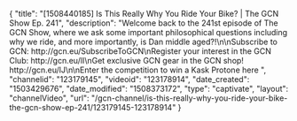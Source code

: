 {
    "title": "[1508440185] Is This Really Why You Ride Your Bike? | The GCN Show Ep. 241",
    "description": "Welcome back to the 241st episode of The GCN Show, where we ask some important philosophical questions including why we ride, and more importantly, is Dan middle aged?!\n\nSubscribe to GCN: http:\/\/gcn.eu\/SubscribeToGCN\nRegister your interest in the GCN Club: http:\/\/gcn.eu\/lI\nGet exclusive GCN gear in the GCN shop! http:\/\/gcn.eu\/lJ\n\nEnter the competition to win a Kask Protone here ",
    "channelid": "123179145",
    "videoid": "123178914",
    "date_created": "1503429676",
    "date_modified": "1508373172",
    "type": "captivate",
    "layout": "channelVideo",
    "url": "\/gcn-channel\/is-this-really-why-you-ride-your-bike-the-gcn-show-ep-241\/123179145-123178914"
}